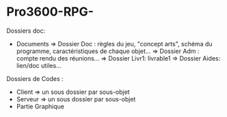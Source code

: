 # Pro3600-RPG-

Dossiers doc:
- Documents => Dossier Doc : règles du jeu,  "concept arts", schéma du programme, caractéristiques de chaque objet...
            => Dossier Adm : compte rendu des réunions...
            => Dossier Livr1: livrable1
            => Dossier Aides: lien/doc utiles...

Dossiers de Codes :
- Client  => un sous dossier par sous-objet
- Serveur => un sous dossier par sous-objet
- Partie Graphique


